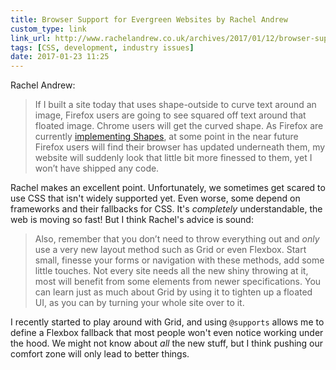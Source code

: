 ```yaml
---
title: Browser Support for Evergreen Websites by Rachel Andrew
custom_type: link
link_url: http://www.rachelandrew.co.uk/archives/2017/01/12/browser-support-for-evergreen-websites/
tags: [CSS, development, industry issues]
date: 2017-01-23 11:25
---
```

Rachel Andrew:

> If I built a site today that uses shape-outside to curve text around an image, Firefox users are going to see squared off text around that floated image. Chrome users will get the curved shape. As Firefox are currently [implementing Shapes](https://groups.google.com/forum/#!topic/mozilla.dev.platform/PhG4Upk4Mo4), at some point in the near future Firefox users will find their browser has updated underneath them, my website will suddenly look that little bit more finessed to them, yet I won’t have shipped any code.

Rachel makes an excellent point. Unfortunately, we sometimes get scared to use CSS that isn't widely supported yet. Even worse, some depend on frameworks and their fallbacks for CSS. It's *completely* understandable, the web is moving so fast! But I think Rachel's advice is sound:

> Also, remember that you don’t need to throw everything out and *only* use a very new layout method such as Grid or even Flexbox. Start small, finesse your forms or navigation with these methods, add some little touches. Not every site needs all the new shiny throwing at it, most will benefit from some elements from newer specifications. You can learn just as much about Grid by using it to tighten up a floated UI, as you can by turning your whole site over to it.

I recently started to play around with Grid, and using `@supports` allows me to define a Flexbox fallback that most people won't even notice working under the hood. We might not know about *all* the new stuff, but I think pushing our comfort zone will only lead to better things.
